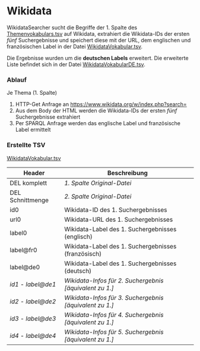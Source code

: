# Wikidata

WikidataSearcher sucht die Begriffe der 1. Spalte des [Themenvokabulars.tsv](https://github.com/MiMoText/vocabularies/blob/main/Themenvokabular.tsv) auf Wikidata, extrahiert die Wikidata-IDs der ersten *fünf* Suchergebnisse und speichert diese mit der URL, dem englischen und französischen Label in der Datei [WikidataVokabular.tsv](https://github.com/MiMoText/Wikidata/blob/main/WikidataVokabular.tsv).

Die Ergebnisse wurden um die **deutschen Labels** erweitert. Die erweiterte Liste befindet sich in der Datei [WikidataVokabularDE.tsv](https://github.com/MiMoText/Wikidata/blob/main/WikidataVokabularDE.tsv).

### Ablauf

Je Thema (1. Spalte)
1. HTTP-Get Anfrage an https://www.wikidata.org/w/index.php?search=
2. Aus dem Body der HTML werden die Wikidata-IDs der ersten *fünf* Suchergebnisse extrahiert
3. Per SPARQL Anfrage werden das englische Label und französische Label ermittelt

### Erstellte TSV
[WikidataVokabular.tsv](https://github.com/MiMoText/Wikidata/blob/main/WikidataVokabular.tsv)

Header | Beschreibung
--------- | ---------------
DEL komplett |*1. Spalte Original-Datei*
DEL Schnittmenge |*2. Spalte Original-Datei*
id0 | Wikidata-ID des 1. Suchergebnisses
url0 | Wikidata-URL des 1. Suchergebnisses
label0 | Wikidata-Label des 1. Suchergebnisses (englisch)
label@fr0 | Wikidata-Label des 1. Suchergebnisses (französisch)
label@de0 | Wikidata-Label des 1. Suchergebnisses (deutsch)
*id1 - label@de1* | *Wikidata-Infos für 2. Suchergebnis [äquivalent zu 1.]*
*id2 - label@de2* | *Wikidata-Infos für 3. Suchergebnis [äquivalent zu 1.]*
*id3 - label@de3* | *Wikidata-Infos für 4. Suchergebnis [äquivalent zu 1.]*
*id4 - label@de4* | *Wikidata-Infos für 5. Suchergebnis [äquivalent zu 1.]*
